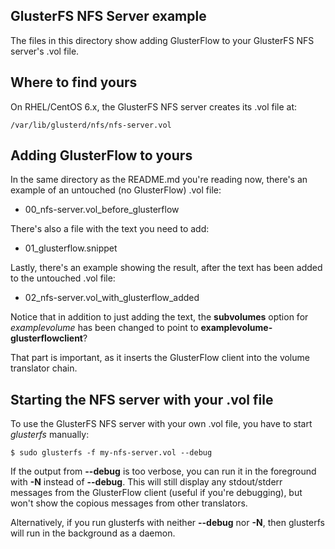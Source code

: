 GlusterFS NFS Server example
----------------------------

The files in this directory show adding GlusterFlow to your GlusterFS NFS
server's .vol file.

Where to find yours
-------------------

On RHEL/CentOS 6.x, the GlusterFS NFS server creates its .vol file at:

    /var/lib/glusterd/nfs/nfs-server.vol

Adding GlusterFlow to yours
---------------------------

In the same directory as the README.md you're reading now, there's an example
of an untouched (no GlusterFlow) .vol file:

* 00_nfs-server.vol_before_glusterflow

There's also a file with the text you need to add:

* 01_glusterflow.snippet

Lastly, there's an example showing the result, after the text has been added
to the untouched .vol file:

* 02_nfs-server.vol_with_glusterflow_added

Notice that in addition to just adding the text, the __subvolumes__ option
for _examplevolume_ has been changed to point to
__examplevolume-glusterflowclient__?

That part is important, as it inserts the GlusterFlow client into the volume
translator chain.

Starting the NFS server with your .vol file
-------------------------------------------

To use the GlusterFS NFS server with your own .vol file, you have to start
_glusterfs_ manually:

    $ sudo glusterfs -f my-nfs-server.vol --debug

If the output from __--debug__ is too verbose, you can run it in the
foreground with __-N__ instead of __--debug__.  This will still display any
stdout/stderr messages from the GlusterFlow client (useful if you're
debugging), but won't show the copious messages from other translators.

Alternatively, if you run glusterfs with neither __--debug__ nor __-N__, then
glusterfs will run in the background as a daemon.
